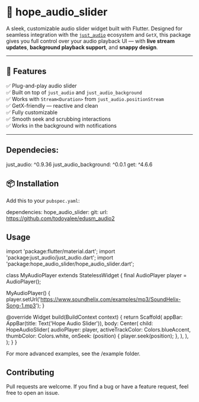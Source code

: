 # 🎵 hope_audio_slider

A sleek, customizable audio slider widget built with Flutter. Designed for seamless integration with the [`just_audio`](https://pub.dev/packages/just_audio) ecosystem and `GetX`, this package gives you full control over your audio playback UI — with **live stream updates**, **background playback support**, and **snappy design**.

---

## 🚀 Features

✅ Plug-and-play audio slider  
✅ Built on top of `just_audio` and `just_audio_background`  
✅ Works with `Stream<Duration>` from `just_audio.positionStream`  
✅ GetX-friendly — reactive and clean  
✅ Fully customizable  
✅ Smooth seek and scrubbing interactions  
✅ Works in the background with notifications

---

## Dependecies:

just_audio: ^0.9.36
just_audio_background: ^0.0.1
get: ^4.6.6

## 📦 Installation

Add this to your `pubspec.yaml`:

dependencies:
hope_audio_slider:
git:
url: https://github.com/todoyalee/edusm_audio2

## Usage

import 'package:flutter/material.dart';
import 'package:just_audio/just_audio.dart';
import 'package:hope_audio_slider/hope_audio_slider.dart';

class MyAudioPlayer extends StatelessWidget {
final AudioPlayer player = AudioPlayer();

MyAudioPlayer() {
player.setUrl('https://www.soundhelix.com/examples/mp3/SoundHelix-Song-1.mp3');
}

@override
Widget build(BuildContext context) {
return Scaffold(
appBar: AppBar(title: Text('Hope Audio Slider')),
body: Center(
child: HopeAudioSlider(
audioPlayer: player,
activeTrackColor: Colors.blueAccent,
thumbColor: Colors.white,
onSeek: (position) {
player.seek(position);
},
),
),
);
}
}

For more advanced examples, see the /example folder.

## Contributing

Pull requests are welcome. If you find a bug or have a feature request, feel free to open an issue.
